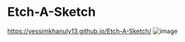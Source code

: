 # Etch-A-Sketch
https://yessimkhanuly13.github.io/Etch-A-Sketch/
![image](https://user-images.githubusercontent.com/92264679/230434581-746dd33a-b19f-41a5-9b51-9a8ebf34c05a.png)
